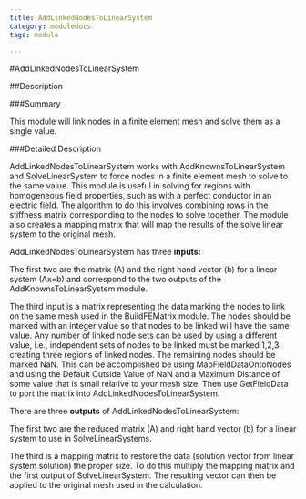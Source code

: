 ```yaml
---
title: AddLinkedNodesToLinearSystem
category: moduledocs
tags: module

---
```


#AddLinkedNodesToLinearSystem

##Description

###Summary

This module will link nodes in a finite element mesh and solve them as a single value.

###Detailed Description

AddLinkedNodesToLinearSystem works with AddKnownsToLinearSystem and SolveLinearSystem to force nodes in a finite element mesh to solve to the same value. This module is useful in solving for regions with homogeneous field properties, such as with a perfect conductor in an electric field. The algorithm to do this involves combining rows in the stiffness matrix corresponding to the nodes to solve together. The module also creates a mapping matrix that will map the results of the solve linear system to the original mesh.

AddLinkedNodesToLinearSystem has three **inputs:** 

The first two are the matrix (A) and the right hand vector (b) for a linear system (Ax=b) and correspond to the two outputs of the AddKnownsToLinearSystem module. 

The third input is a matrix representing the data marking the nodes to link on the same mesh used in the BuildFEMatrix module. The nodes should be marked with an integer value so that nodes to be linked will have the same value. Any number of linked node sets can be used by using a different value, i.e., independent sets of nodes to be linked must be marked 1,2,3 creating three regions of linked nodes. The remaining nodes should be marked NaN. This can be accomplished be using MapFieldDataOntoNodes and using the Default Outside Value of NaN and a Maximum Distance of some value that is small relative to your mesh size. Then use GetFieldData to port the matrix into AddLinkedNodesToLinearSystem.

There are three **outputs** of AddLinkedNodesToLinearSystem:

The first two are the reduced matrix (A) and right hand vector (b) for a linear system to use in SolveLinearSystems. 

The third is a mapping matrix to restore the data (solution vector from linear system solution) the proper size. To do this multiply the mapping matrix and the first output of SolveLinearSystem. The resulting vector can then be applied to the original mesh used in the calculation.